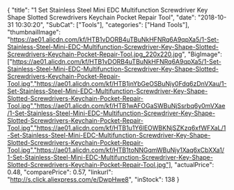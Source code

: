 {
	"title": "1 Set Stainless Steel Mini EDC Multifunction Screwdriver Key Shape Slotted Screwdrivers Keychain Pocket Repair Tool",
	"date": "2018-10-31 10:30:20",
	"SubCat": ["Tools"],
	"categories": ["Hand Tools"],
	"thumbnailImage": "https://ae01.alicdn.com/kf/HTB1vDORB4uTBuNkHFNRq6A9qpXa5/1-Set-Stainless-Steel-Mini-EDC-Multifunction-Screwdriver-Key-Shape-Slotted-Screwdrivers-Keychain-Pocket-Repair-Tool.jpg_220x220.jpg",
	"BigImage": ["https://ae01.alicdn.com/kf/HTB1vDORB4uTBuNkHFNRq6A9qpXa5/1-Set-Stainless-Steel-Mini-EDC-Multifunction-Screwdriver-Key-Shape-Slotted-Screwdrivers-Keychain-Pocket-Repair-Tool.jpg","https://ae01.alicdn.com/kf/HTB1jnYbGeOSBuNjy0Fdq6zDnVXau/1-Set-Stainless-Steel-Mini-EDC-Multifunction-Screwdriver-Key-Shape-Slotted-Screwdrivers-Keychain-Pocket-Repair-Tool.jpg","https://ae01.alicdn.com/kf/HTB1wAFOGaSWBuNjSsrbq6y0mVXae/1-Set-Stainless-Steel-Mini-EDC-Multifunction-Screwdriver-Key-Shape-Slotted-Screwdrivers-Keychain-Pocket-Repair-Tool.jpg","https://ae01.alicdn.com/kf/HTB1u1Y6lEOWBKNjSZKzq6xfWFXaL/1-Set-Stainless-Steel-Mini-EDC-Multifunction-Screwdriver-Key-Shape-Slotted-Screwdrivers-Keychain-Pocket-Repair-Tool.jpg","https://ae01.alicdn.com/kf/HTB1toNNGqmWBuNjy1Xaq6xCbXXa1/1-Set-Stainless-Steel-Mini-EDC-Multifunction-Screwdriver-Key-Shape-Slotted-Screwdrivers-Keychain-Pocket-Repair-Tool.jpg"],
	"actualPrice": 0.48,
	"comparePrice": 0.57,
	"linkurl": "http://s.click.aliexpress.com/e/DwpHwe8",
	"inStock": 138
}
